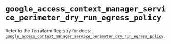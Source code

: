 # `google_access_context_manager_service_perimeter_dry_run_egress_policy`

Refer to the Terraform Registry for docs: [`google_access_context_manager_service_perimeter_dry_run_egress_policy`](https://registry.terraform.io/providers/hashicorp/google-beta/6.7.0/docs/resources/google_access_context_manager_service_perimeter_dry_run_egress_policy).
